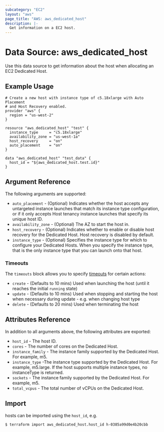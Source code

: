 ```yaml
---
subcategory: "EC2"
layout: "aws"
page_title: "AWS: aws_dedicated_host"
description: |-
  Get information on a EC2 host.
---
```


# Data Source: aws_dedicated_host

Use this data source to get information about the host when allocating an EC2 Dedicated Host.

## Example Usage

```hcl
# Create a new host with instance type of c5.18xlarge with Auto Placement 
# and Host Recovery enabled. 
provider "aws" {
  region = "us-west-2"
}

resource "aws_dedicated_host" "test" {
  instance_type     = "c5.18xlarge"
  availability_zone = "us-west-1a"
  host_recovery     = "on"
  auto_placement    = "on"
}

data "aws_dedicated_host" "test_data" {
  host_id = "${aws_dedicated_host.test.id}"
}
```

## Argument Reference

The following arguments are supported:

* `auto_placement` - (Optional) Indicates whether the host accepts any untargeted instance launches that match its instance type configuration, or if it only accepts Host tenancy instance launches that specify its unique host ID.
* `availability_zone` - (Optional) The AZ to start the host in.
* `host_recovery` - (Optional) Indicates whether to enable or disable host recovery for the Dedicated Host. Host recovery is disabled by default.
* `instance_type` - (Optional) Specifies the instance type for which to configure your Dedicated Hosts. When you specify the instance type, that is the only instance type that you can launch onto that host. 





### Timeouts

The `timeouts` block allows you to specify [timeouts](https://www.terraform.io/docs/configuration/resources.html#timeouts) for certain actions:

* `create` - (Defaults to 10 mins) Used when launching the host (until it reaches the initial `running` state)
* `update` - (Defaults to 10 mins) Used when stopping and starting the host when necessary during update - e.g. when changing host type
* `delete` - (Defaults to 20 mins) Used when terminating the host


## Attributes Reference

In addition to all arguments above, the following attributes are exported:

* `host_id` - The host ID. 
* `cores` - The number of cores on the Dedicated Host.
* `instance_family` - The instance family supported by the Dedicated Host. For example, m5.
* `instance_type` -The instance type supported by the Dedicated Host. For example, m5.large. If the host supports multiple instance types, no instanceType is returned.
* `sockets` - The instance family supported by the Dedicated Host. For example, m5.
* `total_vcpus` - The total number of vCPUs on the Dedicated Host.



## Import

hosts can be imported using the `host_id`, e.g.

```
$ terraform import aws_dedicated_host.host_id h-0385a99d0e4b20cbb
```
